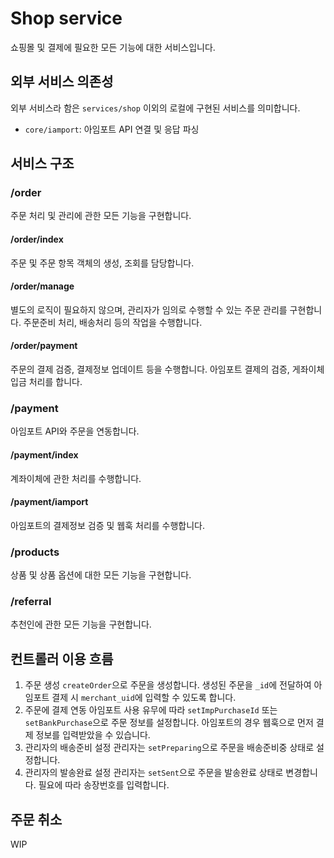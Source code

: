 # Shop service

쇼핑몰 및 결제에 필요한 모든 기능에 대한 서비스입니다.

## 외부 서비스 의존성
외부 서비스라 함은 `services/shop` 이외의 로컬에 구현된 서비스를 의미합니다.
- `core/iamport`: 아임포트 API 연결 및 응답 파싱


## 서비스 구조
### /order
주문 처리 및 관리에 관한 모든 기능을 구현합니다.
#### /order/index
주문 및 주문 항목 객체의 생성, 조회를 담당합니다.
#### /order/manage
별도의 로직이 필요하지 않으며, 관리자가 임의로 수행할 수 있는 주문 관리를 구현합니다.
주문준비 처리, 배송처리 등의 작업을 수행합니다.
#### /order/payment
주문의 결제 검증, 결제정보 업데이트 등을 수행합니다.
아임포트 결제의 검증, 게좌이체 입금 처리를 합니다.
### /payment
아임포트 API와 주문을 연동합니다.
#### /payment/index
계좌이체에 관한 처리를 수행합니다.
#### /payment/iamport
아임포트의 결제정보 검증 및 웹훅 처리를 수행합니다.

### /products
상품 및 상품 옵션에 대한 모든 기능을 구현합니다.

### /referral
추천인에 관한 모든 기능을 구현합니다.

## 컨트롤러 이용 흐름

1. 주문 생성
`createOrder`으로 주문을 생성합니다. 생성된 주문을 `_id`에 전달하여 아임포트 결제 시 `merchant_uid`에 입력할 수 있도록 합니다.
2. 주문에 결제 연동
아임포트 사용 유무에 따라 `setImpPurchaseId` 또는 `setBankPurchase`으로 주문 정보를 설정합니다. 아임포트의 경우 웹훅으로 먼저 결제 정보를 입력받았을 수 있습니다.
3. 관리자의 배송준비 설정
관리자는 `setPreparing`으로 주문을 배송준비중 상태로 설정합니다.
4. 관리자의 발송완료 설정
관리자는 `setSent`으로 주문을 발송완료 상태로 변경합니다. 필요에 따라 송장번호를 입력합니다.

## 주문 취소
WIP